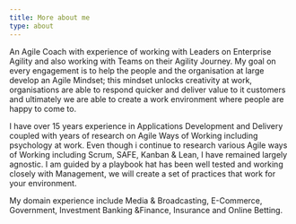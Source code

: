 ```yaml
---
title: More about me
type: about
---
```


An Agile Coach with experience of working with Leaders on Enterprise Agility and also 
working with Teams on their Agility Journey. My goal on every engagement is to help the people 
and the organisation at large develop an Agile Mindset; this mindset unlocks creativity at work, organisations are able to respond quicker and deliver value to it customers and ultimately we are able to create a work environment where people are happy to come to.

I have over 15 years experience in Applications Development and Delivery coupled with years of research on Agile Ways of Working including psychology at work. Even though i continue to research various Agile ways of Working including Scrum, SAFE, Kanban & Lean, I have remained largely agnostic. I am guided by a playbook hat has been well tested and working closely with Management, we will create a set of practices that work for your environment.

My domain experience include Media & Broadcasting, E-Commerce,  Government, Investment Banking &Finance, Insurance and Online Betting.
